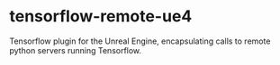 # tensorflow-remote-ue4
Tensorflow plugin for the Unreal Engine, encapsulating calls to remote python servers running Tensorflow.
